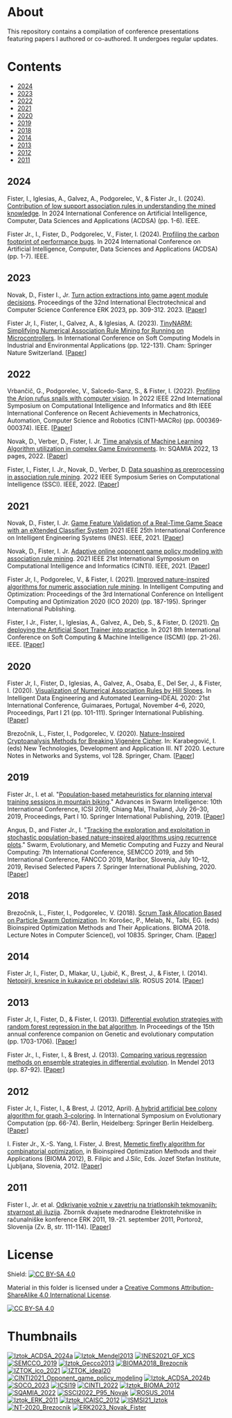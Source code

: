 # About

This repository contains a compilation of conference presentations featuring papers I authored or co-authored. It undergoes regular updates.

# Contents

- [2024](#2024)
- [2023](#2023)
- [2022](#2022)
- [2021](#2021)
- [2020](#2020)
- [2019](#2019)
- [2018](#2018)
- [2014](#2014)
- [2013](#2013)
- [2012](#2012)
- [2011](#2011)

## 2024

Fister, I., Iglesias, A., Galvez, A., Podgorelec, V., & Fister Jr., I. (2024). [Contribution of low support association rules in understanding the mined knowledge](https://github.com/firefly-cpp/conference-presentations/blob/main/Iztok_ACDSA_2024a.pdf). In 2024 International Conference on Artificial Intelligence, Computer, Data Sciences and Applications (ACDSA) (pp. 1-6). IEEE.

Fister Jr., I., Fister, D., Podgorelec, V., Fister, I. (2024). [Profiling the carbon footprint of performance bugs](https://github.com/firefly-cpp/conference-presentations/blob/main/Iztok_ACDSA_2024b.pdf). In 2024 International Conference on Artificial Intelligence, Computer, Data Sciences and Applications (ACDSA) (pp. 1-7). IEEE.

## 2023

Novak, D., Fister I., Jr. [Turn action extractions into game agent module decisions](https://github.com/firefly-cpp/conference-presentations/blob/main/ERK2023_Novak_Fister.pdf). Proceedings of the 32nd International Electrotechnical and Computer Science Conference ERK 2023, pp. 309-312. 2023. [[Paper](https://iztok-jr-fister.eu/static/publications/312.pdf)]

Fister Jr, I., Fister, I., Galvez, A., & Iglesias, A. (2023). [TinyNARM: Simplifying Numerical Association Rule Mining for Running on Microcontrollers](https://github.com/firefly-cpp/conference-presentations/blob/main/SOCO_2023.pdf). In International Conference on Soft Computing Models in Industrial and Environmental Applications (pp. 122-131). Cham: Springer Nature Switzerland. [[Paper](https://iztok-jr-fister.eu/static/publications/313.pdf)]

## 2022

Vrbančič, G., Podgorelec, V., Salcedo-Sanz, S., & Fister, I. (2022). [Profiling the Arion rufus snails with computer vision](https://github.com/firefly-cpp/conference-presentations/blob/main/CINTI_2022.pdf). In 2022 IEEE 22nd International Symposium on Computational Intelligence and Informatics and 8th IEEE International Conference on Recent Achievements in Mechatronics, Automation, Computer Science and Robotics (CINTI-MACRo) (pp. 000369-000374). IEEE. [[Paper](https://iztok-jr-fister.eu/static/publications/304.pdf)]

Novak, D., Verber, D., Fister, I. Jr. [Time analysis of Machine Learning Algorithm utilization in complex Game Environments]((https://github.com/firefly-cpp/conference-presentations/blob/main/SQUAMIA_2022.pdf)). In: SQAMIA 2022, 13 pages, 2022. [[Paper](https://iztok-jr-fister.eu/static/publications/299.pdf)]

Fister, I., Fister, I. Jr., Novak, D., Verber, D. [Data squashing as preprocessing in association rule mining](https://github.com/firefly-cpp/conference-presentations/blob/main/SSCI2022_P95_Novak.pdf). 2022 IEEE Symposium Series on Computational Intelligence (SSCI). IEEE, 2022. [[Paper](https://iztok-jr-fister.eu/static/publications/300.pdf)]

## 2021

Novak, D., Fister, I. Jr. [Game Feature Validation of a Real-Time Game Space with an eXtended Classifier System](https://github.com/firefly-cpp/conference-presentations/blob/main/INES2021_GF_XCS.pdf) 2021 IEEE 25th International Conference on Intelligent Engineering Systems (INES). IEEE, 2021. [[Paper](https://iztok-jr-fister.eu/static/publications/295.pdf)]

Novak, D., Fister, I. Jr. [Adaptive online opponent game policy modeling with association rule mining](https://github.com/firefly-cpp/conference-presentations/blob/main/CINTI2021_Opponent_game_policy_modeling.pdf). 2021 IEEE 21st International Symposium on Computational Intelligence and Informatics (CINTI). IEEE, 2021. [[Paper](https://iztok-jr-fister.eu/static/publications/296.pdf)]

Fister Jr, I., Podgorelec, V., & Fister, I. (2021). [Improved nature-inspired algorithms for numeric association rule mining](https://github.com/firefly-cpp/conference-presentations/blob/main/ISMSI21_Iztok.pdf). In Intelligent Computing and Optimization: Proceedings of the 3rd International Conference on Intelligent Computing and Optimization 2020 (ICO 2020) (pp. 187-195). Springer International Publishing.

Fister, I Jr., Fister, I., Iglesias, A., Galvez, A., Deb, S., & Fister, D. (2021). [On deploying the Artificial Sport Trainer into practice](https://github.com/firefly-cpp/conference-presentations/blob/main/IZTOK_ico_2021.pdf). In 2021 8th International Conference on Soft Computing & Machine Intelligence (ISCMI) (pp. 21-26). IEEE. [[Paper](https://arxiv.org/pdf/2109.13334.pdf)]

## 2020

Fister Jr, I., Fister, D., Iglesias, A., Galvez, A., Osaba, E., Del Ser, J., & Fister, I. (2020). [Visualization of Numerical Association Rules by Hill Slopes](https://github.com/firefly-cpp/conference-presentations/blob/main/IZTOK_ideal20.pdf). In Intelligent Data Engineering and Automated Learning–IDEAL 2020: 21st International Conference, Guimaraes, Portugal, November 4–6, 2020, Proceedings, Part I 21 (pp. 101-111). Springer International Publishing. [[Paper](https://www.iztok-jr-fister.eu/static/publications/280.pdf)]

Brezočnik, L., Fister, I., Podgorelec, V. (2020). [Nature-Inspired Cryptoanalysis Methods for Breaking Vigenère Cipher](https://github.com/firefly-cpp/conference-presentations/blob/main/NT-2020_Brezocnik.pdf). In: Karabegović, I. (eds) New Technologies, Development and Application III. NT 2020. Lecture Notes in Networks and Systems, vol 128. Springer, Cham. [[Paper](https://iztok-jr-fister.eu/static/publications/268.pdf)]

## 2019

Fister Jr., I. et al. "[Population-based metaheuristics for planning interval training sessions in mountain biking](https://github.com/firefly-cpp/conference-presentations/blob/main/ICSI19.pdf)." Advances in Swarm Intelligence: 10th International Conference, ICSI 2019, Chiang Mai, Thailand, July 26–30, 2019, Proceedings, Part I 10. Springer International Publishing, 2019. [[Paper](https://iztok-jr-fister.eu/static/publications/250.pdf)]

Angus, D., and Fister Jr., I. "[Tracking the exploration and exploitation in stochastic population-based nature-inspired algorithms using recurrence plots](https://github.com/firefly-cpp/conference-presentations/blob/main/SEMCCO_2019.pdf)." Swarm, Evolutionary, and Memetic Computing and Fuzzy and Neural Computing: 7th International Conference, SEMCCO 2019, and 5th International Conference, FANCCO 2019, Maribor, Slovenia, July 10–12, 2019, Revised Selected Papers 7. Springer International Publishing, 2020. [[Paper](https://www.iztok-jr-fister.eu/static/publications/256.pdf)]

## 2018

Brezočnik, L., Fister, I., Podgorelec, V. (2018). [Scrum Task Allocation Based on Particle Swarm Optimization](https://github.com/firefly-cpp/conference-presentations/blob/main/BIOMA2018_Brezocnik.pdf). In: Korošec, P., Melab, N., Talbi, EG. (eds) Bioinspired Optimization Methods and Their Applications. BIOMA 2018. Lecture Notes in Computer Science(), vol 10835. Springer, Cham. [[Paper](https://www.iztok-jr-fister.eu/static/publications/223.pdf)]

## 2014

Fister Jr, I., Fister, D., Mlakar, U., Ljubič, K., Brest, J., & Fister, I. (2014). [Netopirji, kresnice in kukavice pri obdelavi slik](https://github.com/firefly-cpp/conference-presentations/blob/main/ROSUS_2014.pdf). ROSUS 2014. [[Paper](https://iztok-jr-fister.eu/static/publications/37.pdf)]

## 2013

Fister Jr, I., Fister, D., & Fister, I. (2013). [Differential evolution strategies with random forest regression in the bat algorithm](https://github.com/firefly-cpp/conference-presentations/blob/main/Iztok_Gecco2013.pdf). In Proceedings of the 15th annual conference companion on Genetic and evolutionary computation (pp. 1703-1706). [[Paper](https://iztok-jr-fister.eu/static/publications/41.pdf)]

Fister Jr., I., Fister, I., & Brest, J. (2013). [Comparing various regression methods on ensemble strategies in differential evolution](https://github.com/firefly-cpp/conference-presentations/blob/main/Iztok_Mendel2013.pdf). In Mendel 2013 (pp. 87-92). [[Paper](https://iztok-jr-fister.eu/static/publications/43.pdf)]

## 2012

Fister Jr, I., Fister, I., & Brest, J. (2012, April). [A hybrid artificial bee colony algorithm for graph 3-coloring](https://github.com/firefly-cpp/conference-presentations/blob/main/Iztok_ICAISC_2012.pdf). In International Symposium on Evolutionary Computation (pp. 66-74). Berlin, Heidelberg: Springer Berlin Heidelberg. [[Paper](https://www.iztok-jr-fister.eu/static/publications/14.pdf)]

I. Fister Jr., X.-S. Yang, I. Fister, J. Brest, [Memetic firefly algorithm for combinatorial optimization](https://github.com/firefly-cpp/conference-presentations/blob/main/Iztok_BIOMA_2012.pdf), in Bioinspired Optimization Methods and their Applications (BIOMA 2012), B. Filipic and J.Silc, Eds. Jozef Stefan Institute, Ljubljana, Slovenia, 2012. [[Paper](https://iztok-jr-fister.eu/static/publications/44.pdf)]

## 2011

Fister I., Jr. et al. [Odkrivanje vožnje v zavetrju na triatlonskih tekmovanjih: stvarnost ali iluzija](https://github.com/firefly-cpp/conference-presentations/blob/main/Iztok_ERK_2011.pdf). Zbornik dvajsete mednarodne Elektrotehniške in računalniške konference ERK 2011, 19.-21. september 2011, Portorož, Slovenija (Zv. B, str. 111-114). [[Paper](https://iztok-jr-fister.eu/static/publications/48.pdf)]


# License
Shield: [![CC BY-SA 4.0][cc-by-sa-shield]][cc-by-sa]

Material in this folder is licensed under a
[Creative Commons Attribution-ShareAlike 4.0 International License][cc-by-sa].

[![CC BY-SA 4.0][cc-by-sa-image]][cc-by-sa]

[cc-by-sa]: http://creativecommons.org/licenses/by-sa/4.0/
[cc-by-sa-image]: https://licensebuttons.net/l/by-sa/4.0/88x31.png
[cc-by-sa-shield]: https://img.shields.io/badge/License-CC%20BY--SA%204.0-lightgrey.svg






# Thumbnails
[![Iztok_ACDSA_2024a](/image_thumbnails/pdf_animation_Iztok_ACDSA_2024a.gif)](Iztok_ACDSA_2024a.pdf)
[![Iztok_Mendel2013](/image_thumbnails/pdf_animation_Iztok_Mendel2013.gif)](Iztok_Mendel2013.pdf)
[![INES2021_GF_XCS](/image_thumbnails/pdf_animation_INES2021_GF_XCS.gif)](INES2021_GF_XCS.pdf)
[![SEMCCO_2019](/image_thumbnails/pdf_animation_SEMCCO_2019.gif)](SEMCCO_2019.pdf)
[![Iztok_Gecco2013](/image_thumbnails/pdf_animation_Iztok_Gecco2013.gif)](Iztok_Gecco2013.pdf)
[![BIOMA2018_Brezocnik](/image_thumbnails/pdf_animation_BIOMA2018_Brezocnik.gif)](BIOMA2018_Brezocnik.pdf)
[![IZTOK_ico_2021](/image_thumbnails/pdf_animation_IZTOK_ico_2021.gif)](IZTOK_ico_2021.pdf)
[![IZTOK_ideal20](/image_thumbnails/pdf_animation_IZTOK_ideal20.gif)](IZTOK_ideal20.pdf)
[![CINTI2021_Opponent_game_policy_modeling](/image_thumbnails/pdf_animation_CINTI2021_Opponent_game_policy_modeling.gif)](CINTI2021_Opponent_game_policy_modeling.pdf)
[![Iztok_ACDSA_2024b](/image_thumbnails/pdf_animation_Iztok_ACDSA_2024b.gif)](Iztok_ACDSA_2024b.pdf)
[![SOCO_2023](/image_thumbnails/pdf_animation_SOCO_2023.gif)](SOCO_2023.pdf)
[![ICSI19](/image_thumbnails/pdf_animation_ICSI19.gif)](ICSI19.pdf)
[![CINTI_2022](/image_thumbnails/pdf_animation_CINTI_2022.gif)](CINTI_2022.pdf)
[![Iztok_BIOMA_2012](/image_thumbnails/pdf_animation_Iztok_BIOMA_2012.gif)](Iztok_BIOMA_2012.pdf)
[![SQAMIA_2022](/image_thumbnails/pdf_animation_SQAMIA_2022.gif)](SQAMIA_2022.pdf)
[![SSCI2022_P95_Novak](/image_thumbnails/pdf_animation_SSCI2022_P95_Novak.gif)](SSCI2022_P95_Novak.pdf)
[![ROSUS_2014](/image_thumbnails/pdf_animation_ROSUS_2014.gif)](ROSUS_2014.pdf)
[![Iztok_ERK_2011](/image_thumbnails/pdf_animation_Iztok_ERK_2011.gif)](Iztok_ERK_2011.pdf)
[![Iztok_ICAISC_2012](/image_thumbnails/pdf_animation_Iztok_ICAISC_2012.gif)](Iztok_ICAISC_2012.pdf)
[![ISMSI21_Iztok](/image_thumbnails/pdf_animation_ISMSI21_Iztok.gif)](ISMSI21_Iztok.pdf)
[![NT-2020_Brezocnik](/image_thumbnails/pdf_animation_NT-2020_Brezocnik.gif)](NT-2020_Brezocnik.pdf)
[![ERK2023_Novak_Fister](/image_thumbnails/pdf_animation_ERK2023_Novak_Fister.gif)](ERK2023_Novak_Fister.pdf)
